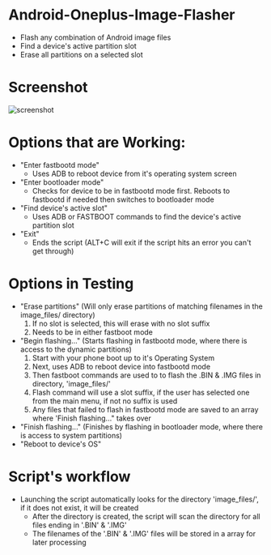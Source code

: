 # Android-Oneplus-Image-Flasher
- Flash any combination of Android image files
- Find a device's active partition slot
- Erase all partitions on a selected slot

# Screenshot
![screenshot](https://github.com/user-attachments/assets/2bd3f3dc-e4bd-44a3-84d2-1c297cd306aa)

# Options that are Working:
- "Enter fastbootd mode"
  - Uses ADB to reboot device from it's operating system screen
- "Enter bootloader mode"
  - Checks for device to be in fastbootd mode first. Reboots to fastbootd if needed then switches to bootloader mode
- "Find device's active slot"
  - Uses ADB or FASTBOOT commands to find the device's active partition slot
- "Exit"
  - Ends the script (ALT+C will exit if the script hits an error you can't get through)

# Options in Testing
- "Erase partitions" (Will only erase partitions of matching filenames in the image_files/ directory)
  1) If no slot is selected, this will erase with no slot suffix
  2) Needs to be in either fastboot mode
- "Begin flashing..." (Starts flashing in fastbootd mode, where there is access to the dynamic partitions)
  1) Start with your phone boot up to it's Operating System
  2) Next, uses ADB to reboot device into fastbootd mode
  3) Then fastboot commands are used to to flash the .BIN & .IMG files in directory, 'image_files/'
  4) Flash command will use a slot suffix, if the user has selected one from the main menu, if not no suffix is used
  5) Any files that failed to flash in fastbootd mode are saved to an array where 'Finish flashing..." takes over
- "Finish flashing..." (Finishes by flashing in bootloader mode, where there is access to system partitions)
- "Reboot to device's OS"

# Script's workflow
- Launching the script automatically looks for the directory 'image_files/', if it does not exist, it will be created
  - After the directory is created, the script will scan the directory for all files ending in '.BIN' & '.IMG'
  - The filenames of the '.BIN' & '.IMG' files will be stored in a array for later processing
